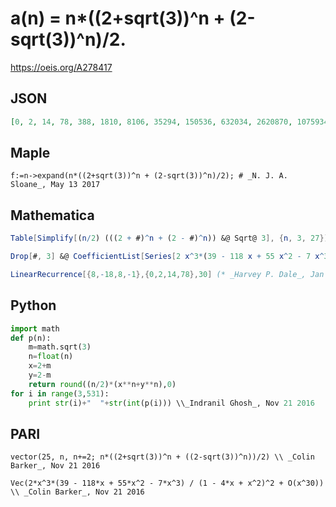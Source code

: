 # a\(n\) \= n\*\(\(2\+sqrt\(3\)\)^n \+ \(2\-sqrt\(3\)\)^n\)/2\.
https://oeis.org/A278417
## JSON
```JSON
[0, 2, 14, 78, 388, 1810, 8106, 35294, 150536, 632034, 2620870, 10759342, 43804812, 177105266, 711809378, 2846259390, 11330543632, 44929049794, 177540878718, 699402223118, 2747583822740, 10766828545746, 42095796462874, 164244726238366, 639620518118424, 2486558615814050, 9651161613824822, 37403957244654702]
```
## Maple
```Maple
f:=n->expand(n*((2+sqrt(3))^n + (2-sqrt(3))^n)/2); # _N. J. A. Sloane_, May 13 2017
```
## Mathematica
```Mathematica
Table[Simplify[(n/2) (((2 + #)^n + (2 - #)^n)) &@ Sqrt@ 3], {n, 3, 27}] (* or *)
```
```Mathematica
Drop[#, 3] &@ CoefficientList[Series[2 x^3*(39 - 118 x + 55 x^2 - 7 x^3)/(1 - 4 x + x^2)^2, {x, 0, 27}], x] (* _Michael De Vlieger_, Nov 24 2016 *)
```
```Mathematica
LinearRecurrence[{8,-18,8,-1},{0,2,14,78},30] (* _Harvey P. Dale_, Jan 01 2021 *)
```
## Python
```Python
import math
def p(n):
    m=math.sqrt(3)
    n=float(n)
    x=2+m
    y=2-m
    return round((n/2)*(x**n+y**n),0)
for i in range(3,531):
    print str(i)+"  "+str(int(p(i))) \\_Indranil Ghosh_, Nov 21 2016
```
## PARI
```PARI
vector(25, n, n+=2; n*((2+sqrt(3))^n + ((2-sqrt(3))^n))/2) \\ _Colin Barker_, Nov 21 2016
```
```PARI
Vec(2*x^3*(39 - 118*x + 55*x^2 - 7*x^3) / (1 - 4*x + x^2)^2 + O(x^30)) \\ _Colin Barker_, Nov 21 2016
```
